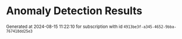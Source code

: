 # Anomaly Detection Results


<sup>Generated at 2024-08-15 11:22:10 for subscription with id `4913be3f-a345-4652-9bba-767418dd25e3`</sup>
